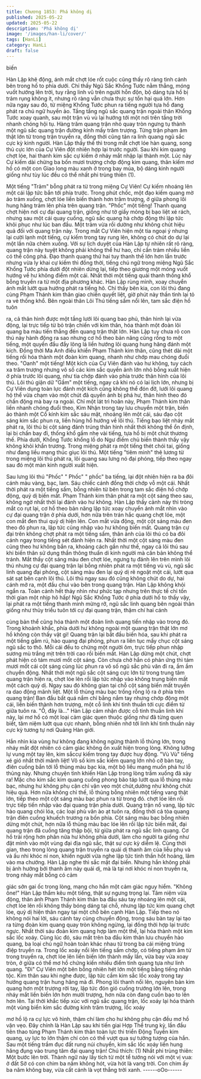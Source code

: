 ```yaml
---
title: Chương 1853: Phá không dị
published: 2025-05-22
updated: 2025-05-22
description: 'Phá không dị'
image: '/images/han-li/cover/'
tags: [HanLi]
category: HanLi
draft: false
---
```


biến

Hàn Lập khẽ động, ánh mắt chợt lóe rốt cuộc cũng thấy rõ ràng
tình cảnh bên trong hố to phía dưới.
Chỉ thấy Ngũ Sắc Khổng Tước nằm thẳng, móng vuốt hướng lên
trời, tuy rằng linh vũ trên người hỗn độn, bộ dáng tựa hồ bị trảm
rụng không ít, nhưng rõ ràng vẫn chưa thực sự tổn hại quá lớn.
Hơn nữa ngay sau đó, từ miệng Khổng Tước phun ra tiếng người
tựa hồ đang phát ra chú ngữ huyền ảo.
Tầng tầng ngũ sắc quang trận ngoài thân Khổng Tước xoay
quanh, sau một trận vù vù lại hướng tới một nơi trên tầng trời
nhanh chóng hội tụ.
Hàng trăm quang trận nhỏ quay tròn ngưng tụ thành một ngũ sắc
quang trận đường kính mấy trăm trượng.
Từng trận phạm âm thật lớn từ trong trận truyền ra, đồng thời
cũng tản ra linh quang ngũ sắc cực kỳ kinh người.
Hàn Lập thấy thế thì trong mắt chợt lóe hàn quang, song thủ cực
lớn của Cự Viên đột nhiên hợp lại trước người.
Sau khi kim quang chợt lóe, hai thanh kim sắc cự kiếm ở nháy
mắt nhập lại thành một.
Lúc này Cự kiếm dài chừng ba bốn mươi trượng chớp động kim
quang, thân kiếm mơ hồ có một con Giao long màu xanh ở trong
bay múa, bộ dáng kinh người giống như tùy lúc đều có thể nhất
phi trùng thiên (1).

Một tiếng "Trảm" bỗng phát ra từ trong miệng Cự Viên!
Cự kiếm nhoáng lên một cái lập tức bắn tới phía trước.
Trong phút chốc, một đạo kiếm quang mờ ảo trảm xuống, chợt
lóe liền biến thành hơn trăm trượng, ở giữa phong lôi hung hăng
trảm lên phía trên quang trận.
"Phốc" một tiếng!
Thanh quang chợt hiện nơi cự đại quang trận, giống như tờ giấy
mỏng bị bạo liệt xé rách, nhưng sau một cái quay cuồng, ngũ sắc
quang hà chớp động thì lập tức khôi phục như lúc ban đầu.
Một trảm vừa rồi dường như không chút hiệu quả đối với quang
trận này.
Trong mắt Cự Viên hiện một tia ngoại ý nhưng lại cười lạnh một
tiếng, cự kiếm trong tay rung lên, không có chút do dự lại một lần
nữa chém xuống.
Với sự lịch duyệt của Hàn Lập tự nhiên rất rõ ràng, quang trận
này tuyệt không phải không thể hư hao, chỉ cần trảm nhiều liền có
thể công phá.
Đạo thanh quang thứ hai tuy thanh thế lớn hơn lần trước nhưng
vừa ly khai cự kiếm thì đồng thời, tiếng chú ngữ trong miệng Ngũ
Sắc Khổng Tước phía dưới đột nhiên dừng lại, tiếp theo giương
một móng vuốt hướng về hư không điểm một cái.
Nhất thời một tiếng quái thanh thống khổ bỗng truyền ra từ một
địa phương khác.
Hàn Lập rùng mình, xoay chuyển ánh mắt lướt qua hướng phát ra
tiếng hô.
Chỉ thấy bên kia, con lôi thú đang cùng Phạm Thánh kim thân
giao chiến quyết liệt, giờ phút này thần tình lại tỏ ra vẻ thống khổ.
Bên ngoài thân Lôi Thú tiếng sấm nổi lên, tam sắc điện hồ tuôn

ra, cả thân hình được một tầng lưới lôi quang bao phủ, thân hình
lại vừa động, lại trực tiếp từ bỏ trận chiến với kim thân, hóa thành
một đoàn lôi quang ba màu tiến thẳng đến quang trận thật lớn.
Hàn Lập tuy chưa rõ con thú này hành động ra sao nhưng cơ hồ
theo bản năng cũng rống to một tiếng, một quyền đầu đầy lông lá
liền hướng lôi quang hung hăng đánh một kích.
Đồng thời Ma Anh điều khiển Phạm Thánh kim thân, cũng thét dài
một tiếng rồi hóa thành một đoàn kim quang, nhanh như chớp
mau chóng đuổi theo.
"Oanh" một tiếng!
Một kích của Cự Viên đánh vào hư không, tuy cách xa trăm
trượng nhưng vô số các kim sắc quyền ảnh lớn nhỏ bỗng xuất
hiện ở phía trước lôi quang, như tia chớp đánh vào phía trước
thân hình của lôi thú.
Lôi thú giận dữ "Gầm" một tiếng, ngay cả khi nó có lai lịch lớn,
nhưng bị Cự Viên dụng toàn lực đánh một kích cũng không thể
đón đỡ, lưới lôi quang hộ thể vừa chạm vào một chút đã quyền
ảnh bị phá hư, thân hình theo đó chấn động mà bay ra ngoài.
Chỉ một lát trì hoãn này, Phạm Thánh kim thân liền nhanh chóng
đuổi theo, Kim Nhận trong tay lưu chuyển một trận, biến ảo thành
một Cổ kính kim sắc sáu mặt, nhoáng lên một cái, sáu đạo cột
sáng kim sắc phun ra, liền hùng hổ hướng về lôi thú.
Tiếng bạo liệt nháy mắt phát ra, lôi thú bị cột sáng đánh trúng thân
hình nhất thời không thể ổn định, lại bị chấn bay đi, thống khổ
gầm nhẹ vài tiếng, tựa hồ bị một chút thương thế.
Phía dưới, Khổng Tước khổng lồ do Ngư điếm chủ biến thành
thấy vậy không khỏi khẩn trương. Trong miệng phát ra một tiếng
thét chói tai, giống như đang liều mạng thúc giục lôi thú.
Một tiếng "tiêm minh" thê lương từ trong miệng lôi thú phát ra, lôi
quang sau lưng nó đại phóng, tiếp theo ngay sau đó một màn
kinh người xuất hiện.

Sau lưng lôi thú "Phốc" " Phốc" " phốc" ba tiếng, lại đột nhiên hiện
ra ba đôi cánh màu vàng, bạc, lam. Sáu chiếc cánh đồng thời
chớp vỗ một cái. Nhất thời phát ra một tiếng sấm, bỗng nhiên từ
bên trong tam sắc điện hồ chớp động, quỷ dị biến mất.
Phạm Thánh kim thân phát ra một cột sáng theo sau, không ngờ
nhất thời lại đánh vào hư không.
Hàn Lập thấy cảnh này thì tròng mắt co rụt lại, cơ hồ theo bản
năng lập tức xoay chuyển ánh mắt nhìn vào cự đại quang trận ở
phía dưới, hơn nữa trên trán hắc quang chợt lóe, một con mắt
đen thui quỷ dị hiện lên.
Con mắt vừa động, một cột sáng màu đen theo đó phun ra, lập
tức cũng nhập vào hư không biến mất.
Quang trận cự đại trên không chợt phát ra một tiếng sấm, thân
ảnh của lôi thú có ba đôi cánh ngay trong tiếng sét đánh hiện ra.
Nhất thời một cột sáng màu đen cũng theo hư không bắn ra,
khoảng cách gần như thế, ngay cả lôi thú sau khi biến thân sử
dụng thần thông thuấn di kinh người mà căn bản không thể tránh.
Mắt thấy cột sáng màu đen chợt lóe, ngưng tụ đánh lên trên mình
lôi thú nhưng cự đại quang trận lại bỗng nhiên phát ra một tiếng
vù vù, ngũ sắc linh quang đại phóng, cột sáng màu đen lại quỷ dị
rẽ ngoặt một cái, lướt qua sát sạt bên cạnh lôi thú.
Lôi thú ngay sau đó cũng không chút do dự, hai cánh mở ra, một
đầu chui vào bên trong quang trận.
Hàn Lập không khỏi ngẩn ra.
Toàn cảnh hết thảy nhìn như phức tạp nhưng trên thực tế chỉ tốn
thời gian một nhịp hô hấp!
Ngũ Sắc Khổng Tước ở phía dưới hố to thấy vậy, lại phát ra một
tiếng thanh minh mừng rỡ, ngũ sắc linh quang bên ngoài thân
giống như thủy triều tuôn tới cự đại quang trận, thậm chí hai cánh

cùng bản thể cũng hóa thành một đoàn linh quang tiến nhập vào
trong đó.
Trong khoảnh khắc, phía dưới hư không ngoài một quang trận
thật lớn mơ hồ không còn thấy vật gì!
Quang trận lại bắt đầu biến hóa, sau khi phát ra một tiếng gầm rú,
hào quang đại phóng, phun ra liên tục mấy chục cột sáng ngũ sắc
to thô.
Mỗi cái đều to chừng một người ôm, trực tiếp phun nhập sương
mù trắng mịt trên trời cao rồi biến mất.
Hàn Lập dừng một chút, chợt phát hiện có tám mươi mốt cột
sáng.
Còn chưa chờ hắn có phản ứng thì tám mươi mốt cái cột sáng
cùng lúc phun ra vô số ngũ sắc phù văn đi ra, ầm ầm chuyển
động.
Nhất thời một ngũ sắc cột sáng cực lớn từ trong trung tâm quang
trận hiện ra, chợt lóe lên rồi lập tức nhập vào không trung biến
mất một cách quỷ dị.
Ngay sau đó không gian tại chỗ cột sáng biến mất truyền ra dao
động mãnh liệt.
Một lỗ thủng màu bạc trống rỗng lộ ra ở phía trên quang trận!
Ban đầu bất quá nắm chỉ bằng nắm tay nhưng chớp động một
cái, liền biến thành hơn trượng, một cỗ linh khí tinh thuần tới cực
điểm từ giữa tuôn ra.
"Ồ, đây là..."
Hàn Lập cảm nhận được cỗ tinh thuần linh khí này, lại mơ hồ có
một loại cảm giác quen thuộc giống như đã từng quen biết, tâm
niệm lướt qua cực nhanh, bỗng nhiên nhớ tới linh khí tinh thuần
này cực kỳ tương tự nơi Quảng Hàn giới.

Hắn nhìn kia vùng hư không đang không ngừng thành lỗ thủng
lớn, trong nháy mắt đột nhiên có cảm giác không ổn xuất hiện
trong lòng. Không lưỡng lự vung một tay lên, kim sắccự kiếm
trong tay được huy động.
"Vù Vù" tiếng xé gió nhất thời mãnh liệt!
Vô số kim sắc kiếm quang lớn nhỏ cỡ bàn tay, điên cuồng bắn tới
lỗ thủng màu bạc kia, một bộ liều mạng muốn phá hư lỗ thủng
này.
Nhưng chuyện tình khiến Hàn Lập trong lòng trầm xuống đã xảy
ra!
Mặc cho kim sắc kim quang cuồng phong bão táp lướt qua lỗ
thủng màu bạc, nhưng hư không phụ cận chỉ vặn vẹo một
chút,dường như không chút hiệu quả.
Hơn nữa không chỉ thế, lỗ thủng bỗng nhiên một tiếng vang thật
lớn, tiếp theo một cột sáng màu bạc phun ra từ trong đó. chợt lóe
lên rồi trực tiếp tiến nhập vào đại quang trận phía dưới.
Quang trận nổ vang, lập tức hào quang chói lóa, các loại phù văn
ào ạt tuôn ra, đồng thời cả tòa quang trận điên cuồng khuếch
trương ra bốn phía.
Cột sáng màu bạc bỗng nhiên dừng một chút, hơn nữa lỗ thủng
màu bạc lóe lên rồi lập tức biến mất, đại quang trận đã cuồng
tăng thập bội, từ giữa phát ra ngũ sắc linh quang. Cơ hồ trải rộng
hơn phân nửa hư không phía dưới, làm cho người ta giống như
đặt mình vào một vùng đại địa ngũ sắc, thật sự cực kỳ diễm lệ.
Cùng thời gian, theo trong lòng quang trận truyền ra quái dị thanh
âm của liễu phụ và và ấu nhi khóc nỉ non, khiến người vừa nghe
lập tức tinh thần hốt hoảng, lâm vào ma chướng.
Hàn Lập nghe thì sắc mặt đại biến.
Nhưng hắn không phải bị ảnh hưởng bởi thanh âm này quái dị,
mà là tại nơi khóc nỉ non truyền ra, trong nháy mắt bỗng có cảm

giác sởn gai ốc trong lòng, mạng cho hắn một cảm giác nguy
hiểm.
"Không ône!"
Hàn Lập thầm kêu một tiếng, thật sự ngưng trọng lại. Tâm niệm
vừa động, thân ảnh Phạm Thánh kim thân ba đầu sáu tay nhoáng
lên một cái, chợt lóe lên rồi không thấy bóng dáng tại chỗ, nhưng
lập tức kim quang chợt lóe, quỷ dị hiện thân ngay tại một chỗ bên
cạnh Hàn Lập.
Tiếp theo nó không nói hai lời, sáu cánh tay cùng chuyển động,
trong sáu bàn tay lại tạo ra từng đoàn kim quang quay tròn không
ngừng, lại đồng thời hợp lại trước ngực. Nhất thời sáu đoàn kim
quang hợp làm một thể, lại hóa thành một kim sắc lốc xoáy.
Cùng lúc đó, sáu mắt trên ba đầu kim thân lưu chuyển hào quang,
ba loại chú ngữ hoàn toàn khác nhau từ trong ba cái miệng trùng
điệp truyền ra.
Trong lốc xoáy nổi lên tiếng sấm chớp, có tiếng phạm âm từ trong
truyền ra, chợt lóe lên liền biến lớn thành mấy lần, vừa bay vừa
xoay tròn, ở giữa có thể mơ hồ chứng kiến nhiều điểm tinh quang
tựa như linh quang.
"Đi"
Cự Viên một bên bỗng nhiên hét lớn một tiếng bằng tiếng nhân
tộc.
Kim thân sau khi nghe được, lập tức cầm kim sắc lốc xoáy trong
tay hướng quang trận hung hăng mà đi.
Phong lôi thanh nổi lên, nguyên bản kim quang hơn một trượng
rời tay, lập tức đón gió cuồng trướng lớn lên, trong nháy mắt liền
biến lớn hơn mười trượng, hơn nữa còn đang cuồn bạo to lên
hơn lên.
Tại thời khắc tiếp xúc với ngũ sắc quang trận, lốc xoáy lại hóa
thành một vùng biển kim sắc đường kính trăm trượng, lốc xoáy

mơ hồ lộ ra cự lực vô hình, thậm chí làm cho hư không phụ cận
đều mơ hồ vặn vẹo.
Đây chính là Hàn Lập sau khi tiến giai Hợp Thể trung kỳ, lần đầu
tiên thao túng Phạm Thánh kim thân toàn lực thi triển Động Tuyền
kim quang, uy lực to lớn thậm chí còn có thể vượt qua sự tưởng
tượng của hắn.
Sau một tiếng trầm đục đất rung núi chuyển, kim sắc lốc xoáy liền
hung hăng đụng vào trung tâm đại quang trận!
Chú thích: (1) Nhất phi trùng thiên: Một bước lên trời.
Thành ngữ này lấy tích từ một tể tướng nói với một vị vua: ở đất
Sở có con chim ba năm không hót, vừa hót là vang trời. Con chim
ấy ba năm không bay, vừa cất cánh là vọt thẳng trời xanh.
------oOo------
